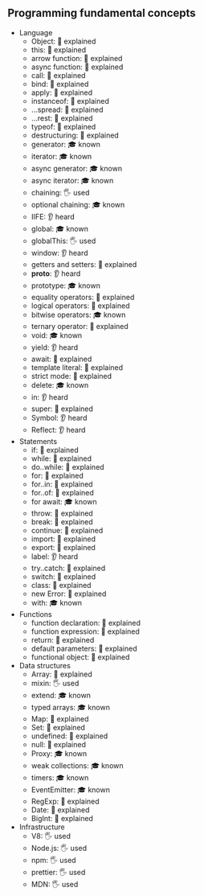 ## Programming fundamental concepts

- Language
  - Object: 🙋 explained
  - this: 🙋 explained
  - arrow function: 🙋 explained
  - async function: 🙋 explained
  - call: 🙋 explained
  - bind: 🙋 explained
  - apply: 🙋 explained
  - instanceof: 🙋 explained
  - ...spread: 🙋 explained
  - ...rest: 🙋 explained
  - typeof: 🙋 explained
  - destructuring: 🙋 explained
  - generator: 🎓 known
  - iterator: 🎓 known
  - async generator: 🎓 known
  - async iterator: 🎓 known
  - chaining: 🖐️ used
  - optional chaining: 🎓 known
  - IIFE: 👂 heard
  - global: 🎓 known
  - globalThis: 🖐️ used
  - window: 👂 heard
  - getters and setters: 🙋 explained
  - __proto__: 👂 heard
  - prototype: 🎓 known
  - equality operators: 🙋 explained
  - logical operators: 🙋 explained
  - bitwise operators: 🎓 known
  - ternary operator: 🙋 explained
  - void: 🎓 known
  - yield: 👂 heard
  - await: 🙋 explained
  - template literal: 🙋 explained
  - strict mode: 🙋 explained
  - delete: 🎓 known
  - in: 👂 heard
  - super: 🙋 explained
  - Symbol: 👂 heard
  - Reflect: 👂 heard
- Statements
  - if: 🙋 explained
  - while: 🙋 explained
  - do..while: 🙋 explained
  - for: 🙋 explained
  - for..in: 🙋 explained
  - for..of: 🙋 explained
  - for await: 🎓 known
  - throw: 🙋 explained
  - break: 🙋 explained
  - continue: 🙋 explained
  - import: 🙋 explained
  - export: 🙋 explained
  - label: 👂 heard
  - try..catch: 🙋 explained
  - switch: 🙋 explained
  - class: 🙋 explained
  - new Error: 🙋 explained
  - with: 🎓 known
- Functions
  - function declaration: 🙋 explained
  - function expression: 🙋 explained
  - return: 🙋 explained
  - default parameters: 🙋 explained
  - functional object: 🙋 explained
- Data structures
  - Array: 🙋 explained
  - mixin: 🖐️ used
  - extend: 🎓 known
  - typed arrays: 🎓 known
  - Map: 🙋 explained
  - Set: 🙋 explained
  - undefined: 🙋 explained
  - null: 🙋 explained
  - Proxy: 🎓 known
  - weak collections: 🎓 known
  - timers: 🎓 known
  - EventEmitter: 🎓 known
  - RegExp: 🙋 explained
  - Date: 🙋 explained
  - BigInt: 🙋 explained
- Infrastructure
  - V8: 🖐️ used
  - Node.js: 🖐️ used
  - npm: 🖐️ used
  - prettier: 🖐️ used
  - MDN: 🖐️ used
